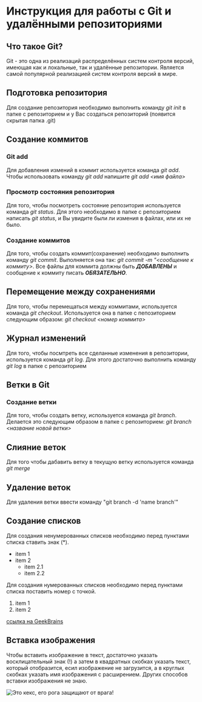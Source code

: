 # Инструкция для работы с Git и удалёнными репозиториями
## Что такое Git?
Git - это одна из реализаций распределённых систем контроля версий, имеющая как и локальные, так и удалённые репозитории. Является самой популярной реализацией систем контроля версий в мире.

## Подготовка репозитория
Для создание репозитория необходимо выполнить команду *git init* в папке с репозиторием и у Вас создаться репозиторий (появится скрытая папка .git)

## Создание коммитов
### Git add
Для добавления измений в коммит используется команда *git add*. Чтобы использовать команду *git add* напишите *git add <имя файла>*

### Просмотр состояния репозитория
Для того, чтобы посмотреть состояние репозитория используется команда *git status*. Для этого необходимо в папке с репозиторием написать *git status*, и Вы увидите были ли измения в файлах, или их не было.

### Создание коммитов
Для того, чтобы создать коммит(сохранение) необходимо выполнить команду *git commit*. Выполняется она так: *git commit -m "<сообщение к коммиту>*. Все файлы для коммита должны быть ***ДОБАВЛЕНЫ*** и сообщение к коммиту писать ***ОБЯЗАТЕЛЬНО***.

## Перемещение между сохранениями
Для того, чтобы перемещаться между коммитами, используется команда *git checkout*. Используется она в папке с пепозиторием следующим образом: *git checkout <номер коммита>*

## Журнал изменений
Для того, чтобы посмтреть все сделанные изменения в репозитории, используется команда *git log*. Для этого достаточно выполнить команду *git log* в папке с репозиторием

## Ветки в Git
### Создание ветки
Для того, чтобы создать ветку, используется команда *git branch*. Делается это следующим образом в папке с репозиторием: *git branch <название новой ветки>*

## Слияние веток
Для того чтобы дабавить ветку в текущую ветку используется команда *git merge*

## Удаление веток
Для удаления ветки ввести команду "git branch -d 'name branch'"

## Создание списков

Для создания ненумерованных списков необходимо перед пунктами списка ставить знак (*).

* item 1
* item 2
    * item 2.1
    * item 2.2

Для создания нумерованных списков необходимо перед пунктами списка поставить номер с точкой.
1. item 1
2. item 2

[ссылка на GeekBrains](https://gb.ru)

## Вставка изображения 

Чтобы вставить изображение в текст, достаточно указать восклицательный знак (!) а затем в квадратных скобках указать текст, который отобразится, есил изображение не загрузится, а в круглых скобках указать имя изображения с расширением. Других способов вставки изображения не знаю.

![Это кекс, его рога защищают от врага!](cake.jpg)